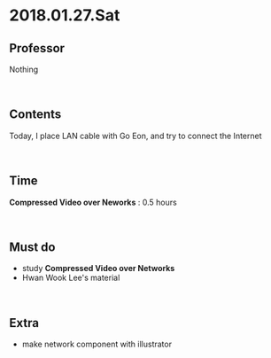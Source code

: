 # 2018.01.27.Sat<br>
## Professor<br>

Nothing<br>

<br>

## Contents<br>

Today, I place LAN cable with Go Eon, and try to connect the Internet<br>

<br>

## Time<br>

**Compressed Video over Neworks** : 0.5 hours

<br>

## Must do<br>
- study **Compressed Video over Networks**<br>
- Hwan Wook Lee's material<br>

<br>

## Extra<br>
- make network component with illustrator<br>

